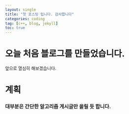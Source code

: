 ```yaml
---
layout: single
title: "첫 포스팅 입니다. 감사합니다"
categories: coding
tag: [c++, blog, jekyll]
toc: true
---
```

# 오늘 처음 블로그를 만들었습니다.

앞으로 열심히 해보겠습니다.

# 계획

### 대부분은 간단한 알고리즘 게시글만 올릴 듯 합니다.
